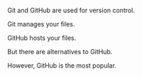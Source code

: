 Git and GitHub are used for version control.

Git manages your files.

GitHub hosts your files.

But there are alternatives to GitHub.

However, GitHub is the most popular.

